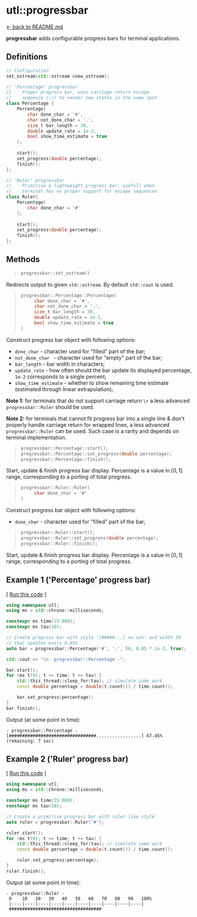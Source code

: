 

# utl::progressbar

[<- back to README.md](https://github.com/DmitriBogdanov/prototyping_utils/tree/master)

**progressbar** adds configurable progress bars for terminal applications.

## Definitions

```cpp
// Configuration
set_ostream(std::ostream &new_ostream);

// 'Percentage' progressbar
//    Proper progress bar, uses carriage return escape
//    sequence (\r) to render new states in the same spot
class Percentage {
	Percentage(
		char done_char = '#',
		char not_done_char = '.',
		size_t bar_length = 30,
		double update_rate = 1e-2,
		bool show_time_estimate = true
	);
	
	start();
	set_progress(double percentage);
	finish();
};

// 'Ruler' progressbar
//    Primitive & lightweight progress bar, usefull when
//    terminal has no proper support for escape sequences
class Ruler{
	Percentage(
		char done_char = '#'
	);
	
	start();
	set_progress(double percentage);
	finish();
};
```

## Methods

> ```cpp
> progressbar::set_ostream()
> ```

Redirects output to given `std::ostream`. By default `std::cout` is used.

> ```cpp
> progressbar::Percentage::Percentage(
>      char done_char = '#',
>      char not_done_char = '.',
>      size_t bar_length = 30,
>      double update_rate = 1e-2,
>      bool show_time_estimate = true
> )
> ```

Construct progress bar object with following options:

- `done_char` - character used for "filled" part of the bar;
- `not_done_char ` - character used for "empty" part of the bar;
- `bar_length` - bar width in characters;
- `update_rate` - how often should the bar update its displayed percentage, `1e-2` corresponds to a single percent;
- `show_time_estimate` - whether to show remaining time estimate (estimated through linear extrapolation);

**Note 1:** for terminals that do not support carriage return `\r`  a less advanced `progressbar::Ruler` should be used.

**Note 2:** for terminals that cannot fit progress bar into a single line & don't properly handle carriage return for wrapped lines, a less advanced `progressbar::Ruler` can be used. Such case is a rarity and depends on terminal implementation.

> ```cpp
> progressbar::Percentage::start();
> progressbar::Percentage::set_progress(double percentage);
> progressbar::Percentage::finish();
> ```

Start, update & finish progress bar display. Percentage is a value in $[0, 1]$ range, corresponding to a porting of total progress.

> ```cpp
> progressbar::Ruler::Ruler(
>      char done_char = '#'
> )
> ```

Construct progress bar object with following options:

- `done_char` - character used for "filled" part of the bar;

> ```cpp
> progressbar::Ruler::start();
> progressbar::Ruler::set_progress(double percentage);
> progressbar::Ruler::finish();
> ```

Start, update & finish progress bar display. Percentage is a value in $[0, 1]$ range, corresponding to a porting of total progress.



## Example 1 ('Percentage' progress bar)

[ [Run this code]() ]
```cpp
using namespace utl;
using ms = std::chrono::milliseconds;

constexpr ms time(15'000);
constexpr ms tau(10);

// Create progress bar with style '[#####...] xx.xx%' and width 50
// that updates every 0.05%
auto bar = progressbar::Percentage('#', '.', 50, 0.05 * 1e-2, true);

std::cout << "\n- progressbar::Percentage -";

bar.start();
for (ms t(0); t <= time; t += tau) {
	std::this_thread::sleep_for(tau); // simulate some work
	const double percentage = double(t.count()) / time.count();

	bar.set_progress(percentage);
}
bar.finish();
```

Output (at some point in time):
```
- progressbar::Percentage -
[#################################.................] 67.45% (remaining: 7 sec)
```

## Example 2 ('Ruler' progress bar)

[ [Run this code]() ]
```cpp
using namespace utl;
using ms = std::chrono::milliseconds;

constexpr ms time(15'000);
constexpr ms tau(10);

// Create a primitive progress bar with ruler-like style
auto ruler = progressbar::Ruler('#');

ruler.start();
for (ms t(0); t <= time; t += tau) {
	std::this_thread::sleep_for(tau); // simulate some work
	const double percentage = double(t.count()) / time.count();

	ruler.set_progress(percentage);
}
ruler.finish();
```

Output (at some point in time):
```
- progressbar::Ruler -
 0    10   20   30   40   50   60   70   80   90   100%
 |----|----|----|----|----|----|----|----|----|----|
 ###################################
```
